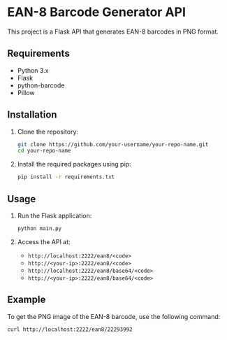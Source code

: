 # EAN-8 Barcode Generator API

This project is a Flask API that generates EAN-8 barcodes in PNG format.

## Requirements

- Python 3.x
- Flask
- python-barcode
- Pillow

## Installation

1. Clone the repository:
    ```sh
    git clone https://github.com/your-username/your-repo-name.git
    cd your-repo-name
    ```

2. Install the required packages using pip:
    ```sh
    pip install -r requirements.txt
    ```

## Usage

1. Run the Flask application:
    ```sh
    python main.py
    ```

2. Access the API at:
    - `http://localhost:2222/ean8/<code>`
    - `http://<your-ip>:2222/ean8/<code>`
    - `http://localhost:2222/ean8/base64/<code>`
    - `http://<your-ip>:2222/ean8/base64/<code>`

## Example

To get the PNG image of the EAN-8 barcode, use the following command:
```sh
curl http://localhost:2222/ean8/22293992